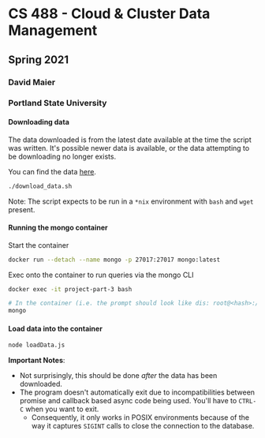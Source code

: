 # CS 488 - Cloud & Cluster Data Management

## Spring 2021

### David Maier

### Portland State University

#### Downloading data

The data downloaded is from the latest date available at the time the script was written.
It's possible newer data is available, or the data attempting to be downloading no longer exists.

You can find the data [here](http://insideairbnb.com/get-the-data.html).

```bash
./download_data.sh
```

Note: The script expects to be run in a `*nix` environment with `bash` and `wget` present.

#### Running the mongo container

Start the container

```sh
docker run --detach --name mongo -p 27017:27017 mongo:latest
```

Exec onto the container to run queries via the mongo CLI

```sh
docker exec -it project-part-3 bash

# In the container (i.e. the prompt should look like dis: root@<hash>:/# )
mongo
```

#### Load data into the container

```sh
node loadData.js
```

**Important Notes**:

- Not surprisingly, this should be done _after_ the data has been downloaded.
- The program doesn't automatically exit due to incompatibilities between promise and callback based async code being used. You'll have to `CTRL-C` when you want to exit.
  - Consequently, it only works in POSIX environments because of the way it captures `SIGINT` calls to close the connection to the database.
